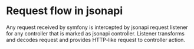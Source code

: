 # Request flow in jsonapi

Any request received by symfony is intercepted by jsonapi request listener for any controller that is marked as jsonapi controller.
Listener transforms and decodes request and provides HTTP-like request to controller action.
